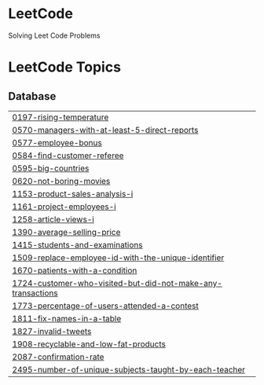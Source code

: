 # LeetCode
Solving Leet Code Problems

<!---LeetCode Topics Start-->
# LeetCode Topics
## Database
|  |
| ------- |
| [0197-rising-temperature](https://github.com/Pravin1Borate/LeetCode/tree/master/0197-rising-temperature) |
| [0570-managers-with-at-least-5-direct-reports](https://github.com/Pravin1Borate/LeetCode/tree/master/0570-managers-with-at-least-5-direct-reports) |
| [0577-employee-bonus](https://github.com/Pravin1Borate/LeetCode/tree/master/0577-employee-bonus) |
| [0584-find-customer-referee](https://github.com/Pravin1Borate/LeetCode/tree/master/0584-find-customer-referee) |
| [0595-big-countries](https://github.com/Pravin1Borate/LeetCode/tree/master/0595-big-countries) |
| [0620-not-boring-movies](https://github.com/Pravin1Borate/LeetCode/tree/master/0620-not-boring-movies) |
| [1153-product-sales-analysis-i](https://github.com/Pravin1Borate/LeetCode/tree/master/1153-product-sales-analysis-i) |
| [1161-project-employees-i](https://github.com/Pravin1Borate/LeetCode/tree/master/1161-project-employees-i) |
| [1258-article-views-i](https://github.com/Pravin1Borate/LeetCode/tree/master/1258-article-views-i) |
| [1390-average-selling-price](https://github.com/Pravin1Borate/LeetCode/tree/master/1390-average-selling-price) |
| [1415-students-and-examinations](https://github.com/Pravin1Borate/LeetCode/tree/master/1415-students-and-examinations) |
| [1509-replace-employee-id-with-the-unique-identifier](https://github.com/Pravin1Borate/LeetCode/tree/master/1509-replace-employee-id-with-the-unique-identifier) |
| [1670-patients-with-a-condition](https://github.com/Pravin1Borate/LeetCode/tree/master/1670-patients-with-a-condition) |
| [1724-customer-who-visited-but-did-not-make-any-transactions](https://github.com/Pravin1Borate/LeetCode/tree/master/1724-customer-who-visited-but-did-not-make-any-transactions) |
| [1773-percentage-of-users-attended-a-contest](https://github.com/Pravin1Borate/LeetCode/tree/master/1773-percentage-of-users-attended-a-contest) |
| [1811-fix-names-in-a-table](https://github.com/Pravin1Borate/LeetCode/tree/master/1811-fix-names-in-a-table) |
| [1827-invalid-tweets](https://github.com/Pravin1Borate/LeetCode/tree/master/1827-invalid-tweets) |
| [1908-recyclable-and-low-fat-products](https://github.com/Pravin1Borate/LeetCode/tree/master/1908-recyclable-and-low-fat-products) |
| [2087-confirmation-rate](https://github.com/Pravin1Borate/LeetCode/tree/master/2087-confirmation-rate) |
| [2495-number-of-unique-subjects-taught-by-each-teacher](https://github.com/Pravin1Borate/LeetCode/tree/master/2495-number-of-unique-subjects-taught-by-each-teacher) |
<!---LeetCode Topics End-->